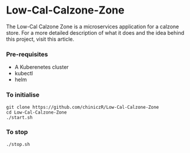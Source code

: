 # Low-Cal-Calzone-Zone

The Low-Cal Calzone Zone is a microservices application for a calzone store. For a more detailed description of what it does and the idea behind this project, visit this article.

### Pre-requisites
- A Kuberenetes cluster
- kubectl
- helm

### To initialise
```
git clone https://github.com/chiniczR/Low-Cal-Calzone-Zone
cd Low-Cal-Calzone-Zone
./start.sh
```

### To stop
```
./stop.sh
```
